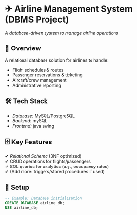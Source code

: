 # ✈ Airline Management System (DBMS Project)  

*A database-driven system to manage airline operations*  

## 📌 Overview  
A relational database solution for airlines to handle:  
- Flight schedules & routes  
- Passenger reservations & ticketing  
- Aircraft/crew management  
- Administrative reporting  

## 🛠 Tech Stack  
- *Database:* MySQL/PostgreSQL  
- *Backend:*  mySQL
- *Frontend:*  java swing

## 🗄 Key Features  
✔ *Relational Schema* (3NF optimized)  
✔ CRUD operations for flights/passengers  
✔ SQL queries for analytics (e.g., occupancy rates)  
✔ (Add more: triggers/stored procedures if used)  



## 🚀 Setup  
```sql
-- Example: Database initialization  
CREATE DATABASE airline_db;
USE airline_db;
